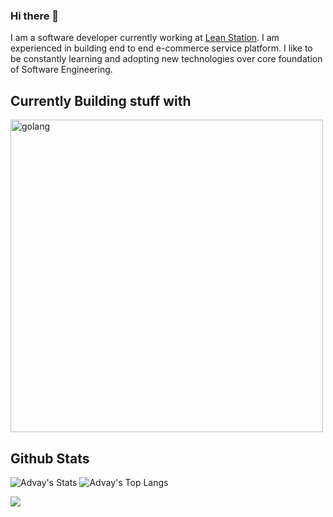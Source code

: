 ### Hi there 👋

I am a software developer currently working at [Lean Station](https://leanstation.com). I am experienced in building end to end e-commerce service platform. I like to be constantly learning and adopting new technologies over core foundation of Software Engineering.

## Currently Building stuff with
<img src="https://miro.medium.com/max/3200/1*8bPiDNL1K1ZdK9O_T5IVKw.png" width=500 alt="golang"> 


## Github Stats

![Advay's Stats](https://github-readme-stats.vercel.app/api?username=arajhansa&count_private=true&hide_border=true&show_icons=true&hide_title=true&hide=stars)
![Advay's Top Langs](https://github-readme-stats.vercel.app/api/top-langs/?username=arajhansa&layout=compact&hide=php&hide_border=true)

![](https://visitor-badge.glitch.me/badge?page_id=arajhansa.arajhansa)

